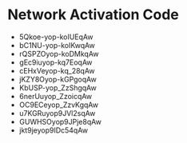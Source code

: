 # Network Activation Code
* 5Qkoe-yop-koIUEqAw
* bC1NU-yop-koIKwqAw
* rQSPZOyop-koDMkqAw
* gEc9iuyop-kq7EoqAw
* cEHxVeyop-kq_28qAw
* jKZY8Oyop-kGPgoqAw
* KbUSP-yop_ZzShgqAw
* 6nerUuyop_ZzoicqAw
* OC9ECeyop_ZzvKgqAw
* u7KGRuyop9JVl2sqAw
* GUWHSOyop9JPje8qAw
* jkt9jeyop9IDc54qAw